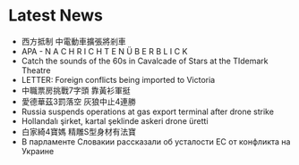 # Latest News
-  西方抵制 中電動車擴張將剎車
-  APA - N A C H R I C H T E N Ü B E R B L I C K
-  Catch the sounds of the 60s in Cavalcade of Stars at the TIdemark Theatre
-  LETTER: Foreign conflicts being imported to Victoria
-  中職票房挑戰7字頭 靠黃衫軍挺
-  愛德華茲3罰落空 灰狼中止4連勝
-  Russia suspends operations at gas export terminal after drone strike
-  Hollandalı şirket, kartal şeklinde askeri drone üretti
-  白家綺4寶媽 精雕S型身材有法寶
-  В парламенте Словакии рассказали об усталости ЕС от конфликта на Украине
